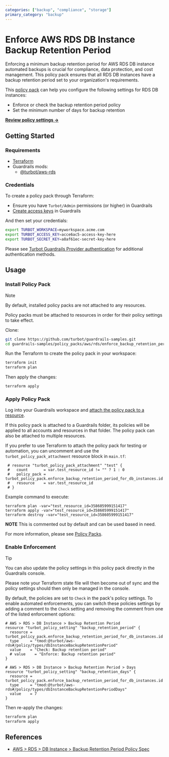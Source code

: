 ```yaml
---
categories: ["backup", "compliance", "storage"]
primary_category: "backup"
---
```


# Enforce AWS RDS DB Instance Backup Retention Period

Enforcing a minimum backup retention period for AWS RDS DB instance automated backups is crucial for compliance, data protection, and cost management. This policy pack ensures that all RDS DB instances have a backup retention period set to your organization's requirements.

This [policy pack](https://turbot.com/guardrails/docs/concepts/policy-packs) can help you configure the following settings for RDS DB instances:

- Enforce or check the backup retention period policy
- Set the minimum number of days for backup retention

**[Review policy settings →](https://hub.guardrails.turbot.com/policy-packs/aws_rds_enforce_backup_retention_period_for_db_instances/settings)**

## Getting Started

### Requirements

- [Terraform](https://developer.hashicorp.com/terraform/install)
- Guardrails mods:
  - [@turbot/aws-rds](https://hub.guardrails.turbot.com/mods/aws/mods/aws-rds)

### Credentials

To create a policy pack through Terraform:

- Ensure you have `Turbot/Admin` permissions (or higher) in Guardrails
- [Create access keys](https://turbot.com/guardrails/docs/guides/iam/access-keys#generate-a-new-guardrails-api-access-key) in Guardrails

And then set your credentials:

```sh
export TURBOT_WORKSPACE=myworkspace.acme.com
export TURBOT_ACCESS_KEY=acce6ac5-access-key-here
export TURBOT_SECRET_KEY=a8af61ec-secret-key-here
```

Please see [Turbot Guardrails Provider authentication](https://registry.terraform.io/providers/turbot/turbot/latest/docs#authentication) for additional authentication methods.

## Usage

### Install Policy Pack

> [!NOTE]
> By default, installed policy packs are not attached to any resources.
>
> Policy packs must be attached to resources in order for their policy settings to take effect.

Clone:

```sh
git clone https://github.com/turbot/guardrails-samples.git
cd guardrails-samples/policy_packs/aws/rds/enforce_backup_retention_period_for_db_instances
```

Run the Terraform to create the policy pack in your workspace:

```sh
terraform init
terraform plan
```

Then apply the changes:

```sh
terraform apply
```

### Apply Policy Pack

Log into your Guardrails workspace and [attach the policy pack to a resource](https://turbot.com/guardrails/docs/guides/policy-packs#attach-a-policy-pack-to-a-resource).

If this policy pack is attached to a Guardrails folder, its policies will be applied to all accounts and resources in that folder. The policy pack can also be attached to multiple resources.


If you prefer to use Terraform to attach the policy pack for testing or automation, you can uncomment and use the `turbot_policy_pack_attachment` resource block in `main.tf`:

```hcl
 # resource "turbot_policy_pack_attachment" "test" {
 #   count       = var.test_resource_id != "" ? 1 : 0
 #   policy_pack = turbot_policy_pack.enforce_backup_retention_period_for_db_instances.id
 #   resource    = var.test_resource_id
 # }
```

Example command to execute:

```
terraform plan -var="test_resource_id=358605999151417"
terraform apply -var="test_resource_id=358605999151417"
terraform destroy -var="test_resource_id=358605999151417"
```
 **NOTE** This is commented out by default and can be used based in need.

For more information, please see [Policy Packs](https://turbot.com/guardrails/docs/concepts/policy-packs).

### Enable Enforcement

> [!TIP]
> You can also update the policy settings in this policy pack directly in the Guardrails console.
>
> Please note your Terraform state file will then become out of sync and the policy settings should then only be managed in the console.

By default, the policies are set to `Check` in the pack's policy settings. To enable automated enforcements, you can switch these policies settings by adding a comment to the `Check` setting and removing the comment from one of the listed enforcement options:

```hcl
# AWS > RDS > DB Instance > Backup Retention Period
resource "turbot_policy_setting" "backup_retention_period" {
  resource = turbot_policy_pack.enforce_backup_retention_period_for_db_instances.id
  type     = "tmod:@turbot/aws-rds#/policy/types/dbInstanceBackupRetentionPeriod"
  value    = "Check: Backup retention period"
  # value    = "Enforce: Backup retention period"
}

# AWS > RDS > DB Instance > Backup Retention Period > Days
resource "turbot_policy_setting" "backup_retention_days" {
  resource = turbot_policy_pack.enforce_backup_retention_period_for_db_instances.id
  type     = "tmod:@turbot/aws-rds#/policy/types/dbInstanceBackupRetentionPeriodDays"
  value    = 7
}
```

Then re-apply the changes:

```sh
terraform plan
terraform apply
```

## References

- [AWS > RDS > DB Instance > Backup Retention Period Policy Spec](https://hub.guardrails.turbot.com/mods/aws/policies/aws-rds/dbInstanceBackupRetentionPeriod#policy-specification)